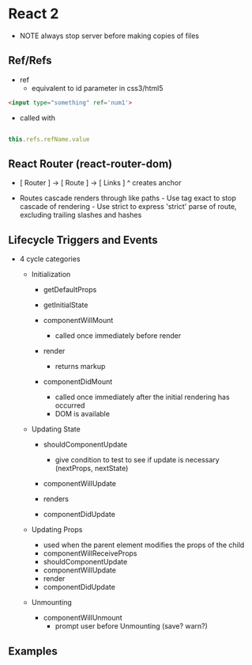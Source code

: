 # React 2

  - NOTE always stop server before making copies of files

## Ref/Refs
  - ref
    - equivalent to id parameter in css3/html5

```html
<input type="something" ref='num1'>

```

  - called with

```javascript

this.refs.refName.value

```

## React Router (react-router-dom)
  - [ Router ] -> [ Route ] -> [ Links ]
                                ^ creates anchor

  -  Routes cascade renders through like paths
    -  Use tag exact to stop cascade of rendering
    -  Use strict to express 'strict' parse of route, excluding trailing slashes and hashes

## Lifecycle Triggers and Events
  - 4 cycle categories
    - Initialization
      - getDefaultProps
      - getInitialState

      - componentWillMount
        - called once immediately before render

      - render
        - returns markup

      - componentDidMount
        - called once immediately after the initial rendering has occurred
        - DOM is available

    - Updating State
      - shouldComponentUpdate
        - give condition to test to see if update is necessary (nextProps, nextState)

      - componentWillUpdate
      - renders
      - componentDidUpdate

    - Updating Props
      - used when the parent element modifies the props of the child
      - componentWillReceiveProps
      - shouldComponentUpdate
      - componentWillUpdate
      - render
      - componentDidUpdate

    - Unmounting
      - componentWillUnmount
        - prompt user before Unmounting (save? warn?)


## Examples

```javascript




```
